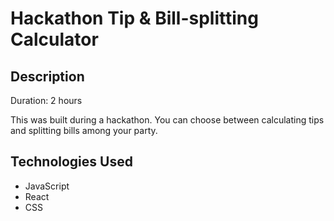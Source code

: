# Hackathon Tip & Bill-splitting Calculator

## Description

Duration: 2 hours

This was built during a hackathon. You can choose between calculating tips and splitting bills among your party.

## Technologies Used

- JavaScript
- React
- CSS